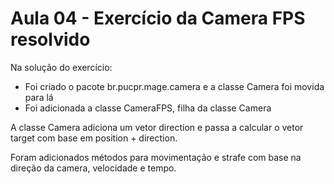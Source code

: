 # Aula 04 - Exercício da Camera FPS resolvido

Na solução do exercício:
* Foi criado o pacote br.pucpr.mage.camera e a classe Camera foi movida para lá
* Foi adicionada a classe CameraFPS, filha da classe Camera

A classe Camera adiciona um vetor direction e passa a calcular o vetor target com base em position + direction.

Foram adicionados métodos para movimentação e strafe com base na direção da camera, velocidade e tempo.